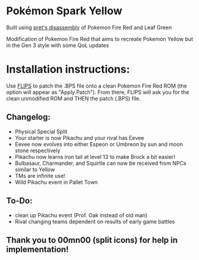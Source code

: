 # Pokémon Spark Yellow

Built using [pret's disassembly][1] of Pokemon Fire Red and Leaf Green

Modification of Pokemon Fire Red that aims to recreate Pokemon Yellow but in the Gen 3 style with some QoL updates

# Installation instructions:

Use [FLIPS][2] to patch the .BPS file onto a clean Pokemon Fire Red ROM (the option will appear as "Apply Patch"). From there, FLIPS will ask you for the clean unmodified ROM and THEN the patch (.BPS) file.

Changelog:
----------

- Physical Special Split
- Your starter is now Pikachu and your rival has Eevee
- Eevee now evolves into either Espeon or Umbreon by sun and moon stone respectively
- Pikachu now learns iron tail at level 13 to make Brock a bit easier!
- Bulbasaur, Charmander, and Squirtle can now be received from NPCs similar to Yellow
- TMs are infinite use!
- Wild Pikachu event in Pallet Town

To-Do:
------

- clean up Pikachu event (Prof. Oak instead of old man)
- Rival changing teams dependent on results of early game battles

## Thank you to 00mn00 (split icons) for help in implementation!

[1]: https://github.com/pret/pokefirered    "pret/pokefirered"
[2]: https://www.smwcentral.net/?p=section&a=details&id=11474 "FLIPS"

